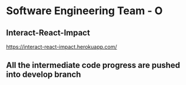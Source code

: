 # Software Engineering Team - O
## Interact-React-Impact
https://interact-react-impact.herokuapp.com/

## All the intermediate code progress are pushed into develop branch


